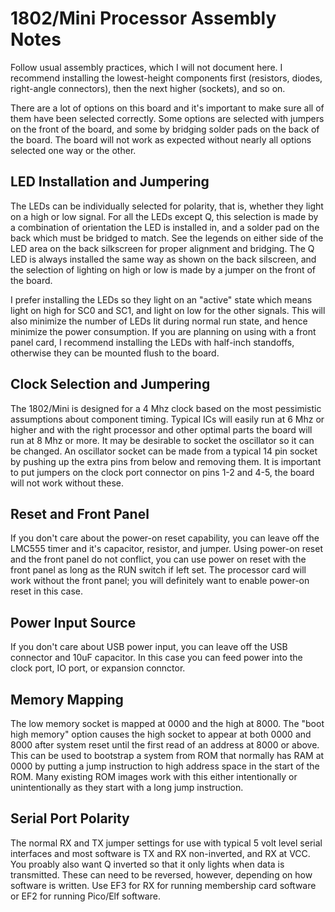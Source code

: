 # 1802/Mini Processor Assembly Notes

Follow usual assembly practices, which I will not document here. I recommend installing the lowest-height components first (resistors, diodes, right-angle connectors), then the next higher (sockets), and so on.

There are a lot of options on this board and it's important to make sure all of them have been selected correctly. Some options are selected with jumpers on the front of the board, and some by bridging solder pads on the back of the board. The board will not work as expected without nearly all options selected one way or the other.

## LED Installation and Jumpering

The LEDs can be individually selected for polarity, that is, whether they light on a high or low signal. For all the LEDs except Q, this selection is made by a combination of orientation the LED is installed in, and a solder pad on the back which must be bridged to match. See the legends on either side of the LED area on the back silkscreen for proper alignment and bridging. The Q LED is always installed the same way as shown on the back silscreen, and the selection of lighting on high or low is made by a jumper on the front of the board.

I prefer installing the LEDs so they light on an "active" state which means light on high for SC0 and SC1, and light on low for the other signals. This will also minimize the number of LEDs lit during normal run state, and hence minimize the power consumption. If you are planning on using with a front panel card, I recommend installing the LEDs with half-inch standoffs, otherwise they can be mounted flush to the board.

## Clock Selection and Jumpering

The 1802/Mini is designed for a 4 Mhz clock based on the most pessimistic assumptions about component timing. Typical ICs will easily run at 6 Mhz or higher and with the right processor and other optimal parts the board will run at 8 Mhz or more. It may be desirable to socket the oscillator so it can be changed. An oscillator socket can be made from a typical  14 pin socket by pushing up the extra pins from below and removing them. It is important to put jumpers on the clock port connector on pins 1-2 and 4-5, the board will not work without these.

## Reset and Front Panel

If you don't care about the power-on reset capability, you can leave off the LMC555 timer and it's capacitor, resistor, and jumper. Using power-on reset and the front panel do not conflict, you can use power on reset with the front panel as long as the RUN switch if left set. The processor card will work without the front panel; you will definitely want to enable power-on reset in this case.

## Power Input Source

If you don't care about USB power input, you can leave off the USB connector and 10uF capacitor. In this case you can feed power into the clock port, IO port, or expansion connctor.

## Memory Mapping

The low memory socket is mapped at 0000 and the high at 8000. The "boot high memory" option causes the high socket to appear at both 0000 and 8000 after system reset until the first read of an address at 8000 or above. This can be used to bootstrap a system from ROM that normally has RAM at 0000 by putting a jump instruction to high address space in the start of the ROM. Many existing ROM images work with this either intentionally or unintentionally as they start with a long jump instruction.

## Serial Port Polarity

The normal RX and TX jumper settings for use with typical 5 volt level serial interfaces and most software is TX and RX non-inverted, and RX at VCC. You proably also want Q inverted so that it only lights when data is transmitted. These can need to be reversed, however, depending on how software is written. Use EF3 for RX for running membership card software or EF2 for running Pico/Elf software.


